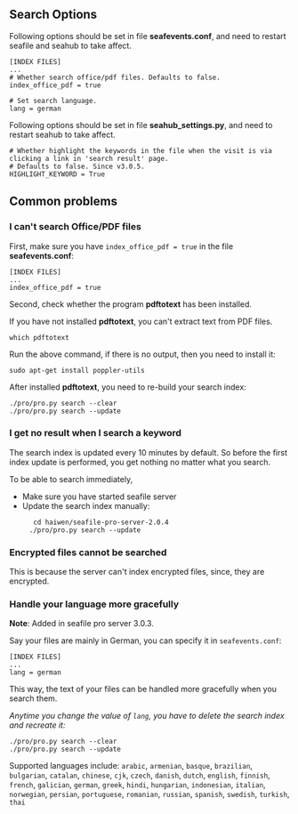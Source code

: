 ## <a id="search-opt"></a>Search Options

Following options should be set in file **seafevents.conf**, and need to restart seafile and seahub to take affect.

```
[INDEX FILES]
...
# Whether search office/pdf files. Defaults to false.
index_office_pdf = true

# Set search language.
lang = german
```

Following options should be set in file **seahub_settings.py**, and need to restart seahub to take affect.

```
# Whether highlight the keywords in the file when the visit is via clicking a link in 'search result' page. 
# Defaults to false. Since v3.0.5.
HIGHLIGHT_KEYWORD = True
```

## <a id="wiki-faq"></a>Common problems


### <a id="wiki-search-office-pdf"></a>I can't search Office/PDF files


First, make sure you have `index_office_pdf = true` in the file **seafevents.conf**:

```
[INDEX FILES]
...
index_office_pdf = true

```

Second, check whether the program **pdftotext** has been installed.

If you have not installed **pdftotext**, you can't extract text from PDF files.

```
which pdftotext
```

Run the above command, if there is no output, then you need to install it:

```
sudo apt-get install poppler-utils
```

After installed **pdftotext**, you need to re-build your search index:

```
./pro/pro.py search --clear
./pro/pro.py search --update
```


### <a id="wiki-search-no-result"></a>I get no result when I search a keyword

The search index is updated every 10 minutes by default. So before the first index update is performed, you get nothing no matter what you search.

  To be able to search immediately,

  - Make sure you have started seafile server
  - Update the search index manually:
```
      cd haiwen/seafile-pro-server-2.0.4
     ./pro/pro.py search --update
```

### <a id="wiki-cannot-search-encrypted-files"></a>Encrypted files cannot be searched

This is because the server can't index encrypted files, since, they are encrypted.

### <a id="wiki-set-search-lang"></a>Handle your language more gracefully

**Note**: Added in seafile pro server 3.0.3.

Say your files are mainly in German, you can specify it in `seafevents.conf`:

```
[INDEX FILES]
...
lang = german
```

This way, the text of your files can be handled more gracefully when you search them.

*Anytime you change the value of `lang`, you have to delete the search index and recreate it:*

```
./pro/pro.py search --clear
./pro/pro.py search --update
```

Supported languages include: `arabic`, `armenian`, `basque`, `brazilian`, `bulgarian`, `catalan`, `chinese`, `cjk`, `czech`, `danish`, `dutch`, `english`, `finnish`, `french`, `galician`, `german`, `greek`, `hindi`, `hungarian`, `indonesian`, `italian`, `norwegian`, `persian`, `portuguese`, `romanian`, `russian`, `spanish`, `swedish`, `turkish`, `thai`




